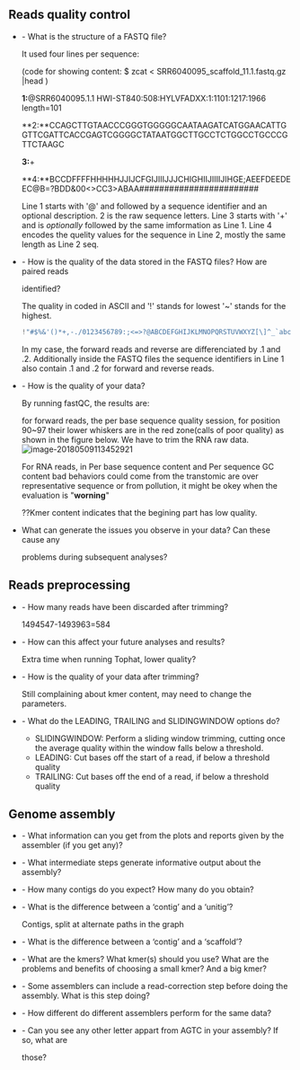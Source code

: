 ## Reads quality control

- \-  What is the structure of a FASTQ file? 

  It used four lines per sequence: 

  (code for showing content: $ zcat < SRR6040095_scaffold_11.1.fastq.gz |head )

  **1:**@SRR6040095.1.1 HWI-ST840:508:HYLVFADXX:1:1101:1217:1966 length=101

  **2:**CCAGCTTGTAACCCGGGTGGGGGCAATAAGATCATGGAACATTGGTTCGATTCACCGAGTCGGGGCTATAATGGCTTGCCTCTGGCCTGCCCGTTCTAAGC

  **3:**+

  **4:**BCCDFFFFHHHHHJJIJCFGIJIIIJJJCHIGHIIJIIIIJIHGE;AEEFDEEDEEC@B=?BDD&00<>CC3>ABAA########################

  Line 1 starts with '@' and followed by a sequence identifier and an optional description. 2 is the raw sequence letters. Line 3 starts with '+' and is *optionally* followed by the same imformation as Line 1. Line 4 encodes the quelity values for the sequence in Line 2, mostly the same length as Line 2 seq.

- \-  How is the quality of the data stored in the FASTQ files? How are paired reads 

  identified? 

  The quality in coded in ASCII and '!' stands for lowest '~' stands for the highest.

  ```scheme
  !"#$%&'()*+,-./0123456789:;<=>?@ABCDEFGHIJKLMNOPQRSTUVWXYZ[\]^_`abcdefghijklmnopqrstuvwxyz{|}~
  ```

  In my case, the forward reads and reverse are differenciated by .1 and .2. Additionally inside the FASTQ files the sequence identifiers in Line 1 also contain .1 and .2 for forward and reverse reads.

- \-  How is the quality of your data? 

  By running fastQC, the results are:

  for forward reads, the per base sequence quality session, for position 90~97 their lower whiskers are in the red zone(calls of poor quality) as shown in the figure below. We have to trim the RNA raw data.![image-20180509113452921](/var/folders/f3/9n5djfxd7bbbhpxt8ngx5xp40000gn/T/abnerworks.Typora/image-20180509113452921.png)

  For RNA reads, in Per base sequence content and Per sequence GC content bad behaviors could come from the transtomic are over representative sequence or from pollution, it might be okey when the evaluation is "**worning**" 

  ??Kmer content indicates that the begining part has low quality.

- What can generate the issues you observe in your data? Can these cause any 

  problems during subsequent analyses? 

  

## Reads preprocessing 

- \-  How many reads have been discarded after trimming? 

  1494547-1493963=584

- \-  How can this affect your future analyses and results? 

  Extra time when running Tophat, lower quality?

- \-  How is the quality of your data after trimming? 

  Still complaining about kmer content, may need to change the parameters.

- \-  What do the LEADING, TRAILING and SLIDINGWINDOW options do? 

  - SLIDINGWINDOW: Perform a sliding window trimming, cutting once the average quality within the window falls below a threshold.
  - LEADING: Cut bases off the start of a read, if below a threshold quality
  - TRAILING: Cut bases off the end of a read, if below a threshold quality

## Genome assembly

- \-  What information can you get from the plots and reports given by the assembler (if you get any)? 

- \-  What intermediate steps generate informative output about the assembly? 

- \-  How many contigs do you expect? How many do you obtain? 

- \-  What is the difference between a ‘contig’ and a ‘unitig’? 

  Contigs, split at alternate paths in the graph

- \-  What is the difference between a ‘contig’ and a ‘scaffold’? 

- \-  What are the kmers? What kmer(s) should you use? What are the problems and benefits of choosing a small kmer? And a big kmer? 

- \-  Some assemblers can include a read-correction step before doing the assembly. What is this step doing? 

- \-  How different do different assemblers perform for the same data? 

- \-  Can you see any other letter appart from AGTC in your assembly? If so, what are 

  those? 